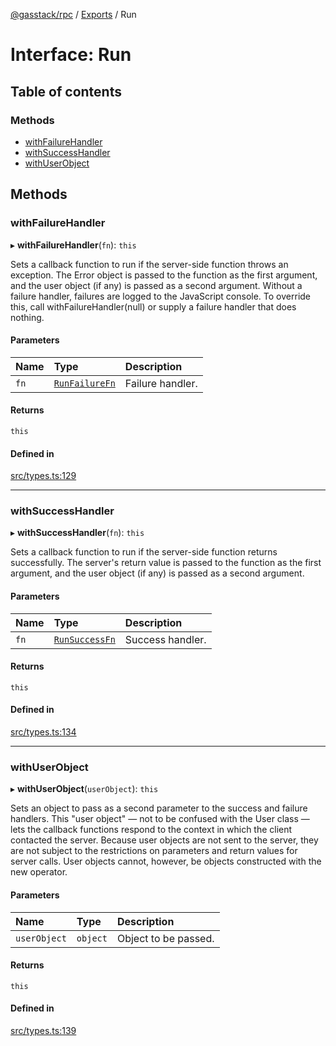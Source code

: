 [@gasstack/rpc](../README.md) / [Exports](../modules.md) / Run

# Interface: Run

## Table of contents

### Methods

- [withFailureHandler](Run.md#withfailurehandler)
- [withSuccessHandler](Run.md#withsuccesshandler)
- [withUserObject](Run.md#withuserobject)

## Methods

### withFailureHandler

▸ **withFailureHandler**(`fn`): `this`

Sets a callback function to run if the server-side function throws an exception. The Error object is passed to the function as the first argument, and the user object (if any) is passed as a second argument. Without a failure handler, failures are logged to the JavaScript console. To override this, call withFailureHandler(null) or supply a failure handler that does nothing.

#### Parameters

| Name | Type | Description |
| :------ | :------ | :------ |
| `fn` | [`RunFailureFn`](../modules.md#runfailurefn) | Failure handler. |

#### Returns

`this`

#### Defined in

[src/types.ts:129](https://github.com/gasstack/gasstack/blob/09ab50f/packages/rpc/src/types.ts#L129)

___

### withSuccessHandler

▸ **withSuccessHandler**(`fn`): `this`

Sets a callback function to run if the server-side function returns successfully. The server's return value is passed to the function as the first argument, and the user object (if any) is passed as a second argument.

#### Parameters

| Name | Type | Description |
| :------ | :------ | :------ |
| `fn` | [`RunSuccessFn`](../modules.md#runsuccessfn) | Success handler. |

#### Returns

`this`

#### Defined in

[src/types.ts:134](https://github.com/gasstack/gasstack/blob/09ab50f/packages/rpc/src/types.ts#L134)

___

### withUserObject

▸ **withUserObject**(`userObject`): `this`

Sets an object to pass as a second parameter to the success and failure handlers. This "user object" — not to be confused with the User class — lets the callback functions respond to the context in which the client contacted the server. Because user objects are not sent to the server, they are not subject to the restrictions on parameters and return values for server calls. User objects cannot, however, be objects constructed with the new operator.

#### Parameters

| Name | Type | Description |
| :------ | :------ | :------ |
| `userObject` | `object` | Object to be passed. |

#### Returns

`this`

#### Defined in

[src/types.ts:139](https://github.com/gasstack/gasstack/blob/09ab50f/packages/rpc/src/types.ts#L139)
